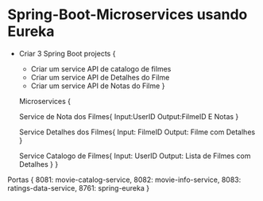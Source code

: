 # Spring-Boot-Microservices usando Eureka

- Criar 3 Spring Boot projects {
	- Criar um service API de catalogo de filmes
	- Criar um service API de Detalhes do Filme
	- Criar um service API de Notas do Filme
	}
  
  Microservices {
	
	Service de Nota dos Filmes{
		Input:UserID
		Output:FilmeID E Notas
	}	

	Service Detalhes dos Filmes{
		Input: FilmeID
		Output: Filme com Detalhes
	}

	Service Catalogo de Filmes{
		Input: UserID
		Output: Lista de Filmes com Detalhes
	}
}

Portas {
	8081: movie-catalog-service, 
	8082: movie-info-service, 
	8083: ratings-data-service, 
	8761: spring-eureka
}
